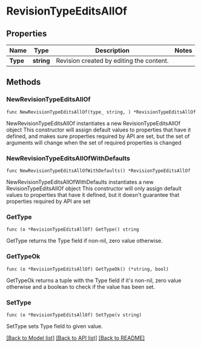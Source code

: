 # RevisionTypeEditsAllOf

## Properties

Name | Type | Description | Notes
------------ | ------------- | ------------- | -------------
**Type** | **string** | Revision created by editing the content. | 

## Methods

### NewRevisionTypeEditsAllOf

`func NewRevisionTypeEditsAllOf(type_ string, ) *RevisionTypeEditsAllOf`

NewRevisionTypeEditsAllOf instantiates a new RevisionTypeEditsAllOf object
This constructor will assign default values to properties that have it defined,
and makes sure properties required by API are set, but the set of arguments
will change when the set of required properties is changed

### NewRevisionTypeEditsAllOfWithDefaults

`func NewRevisionTypeEditsAllOfWithDefaults() *RevisionTypeEditsAllOf`

NewRevisionTypeEditsAllOfWithDefaults instantiates a new RevisionTypeEditsAllOf object
This constructor will only assign default values to properties that have it defined,
but it doesn't guarantee that properties required by API are set

### GetType

`func (o *RevisionTypeEditsAllOf) GetType() string`

GetType returns the Type field if non-nil, zero value otherwise.

### GetTypeOk

`func (o *RevisionTypeEditsAllOf) GetTypeOk() (*string, bool)`

GetTypeOk returns a tuple with the Type field if it's non-nil, zero value otherwise
and a boolean to check if the value has been set.

### SetType

`func (o *RevisionTypeEditsAllOf) SetType(v string)`

SetType sets Type field to given value.



[[Back to Model list]](../README.md#documentation-for-models) [[Back to API list]](../README.md#documentation-for-api-endpoints) [[Back to README]](../README.md)


